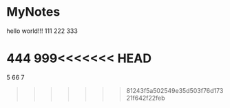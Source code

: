 # MyNotes
hello world!!!
111
222
333

444
999<<<<<<< HEAD
=======
5
66
7


>>>>>>> 81243f5a502549e35d503f76d17321f642f22feb
